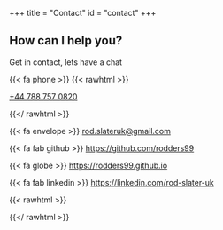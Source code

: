 +++
title = "Contact"
id = "contact"
+++

## How can I help you?

Get in contact, lets have a chat


{{< fa phone >}} {{< rawhtml >}}

<a href="tel:+44 788 757 0820">+44 788 757 0820</a>

{{</ rawhtml >}}

{{< fa envelope >}} rod.slateruk@gmail.com

{{< fa fab github >}} https://github.com/rodders99

{{< fa globe >}} https://rodders99.github.io

{{< fa fab linkedin >}} https://linkedin.com/rod-slater-uk


{{< rawhtml >}}



{{</ rawhtml >}}